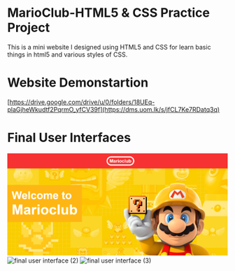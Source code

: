 # MarioClub-HTML5 & CSS Practice Project
This is a mini website I designed using HTML5 and CSS for learn basic things in html5 and various styles of CSS.

# Website Demonstartion
[https://drive.google.com/drive/u/0/folders/18UEq-plaGjheWkudtf2PqrmO_yfCV39f](https://dms.uom.lk/s/jfCL7Ke7RDatq3q)

# Final User Interfaces
![final user interface (1)](https://github.com/RavinduLK/My_First_Project---MarioClub/blob/cd263245db3b1a7261a0bdaa93319963b826bdcc/Mario%20Club%20-%20Interfaces/Screenshot%202023-08-30%20112806.png)
![final user interface (2)](https://github.com/seefaBanu/Automated-Coconut-Expert/assets/114132712/3ca570b8-386e-40a6-86f2-75389765807c)
![final user interface (3)](https://github.com/seefaBanu/Automated-Coconut-Expert/assets/114132712/3ca570b8-386e-40a6-86f2-75389765807c)

